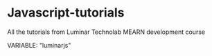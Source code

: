 # Javascript-tutorials
All the tutorials from Luminar Technolab MEARN development course

VARIABLE: "luminarjs"
